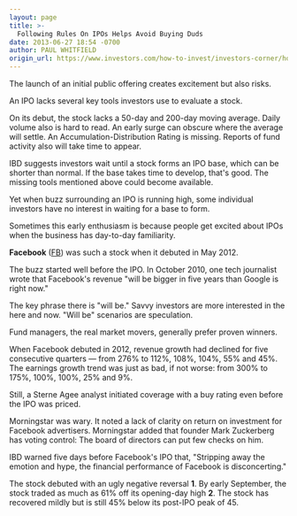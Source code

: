 ```yaml
---
layout: page
title: >-
  Following Rules On IPOs Helps Avoid Buying Duds
date: 2013-06-27 18:54 -0700
author: PAUL WHITFIELD
origin_url: https://www.investors.com/how-to-invest/investors-corner/how-to-avoid-loser-ipos
---
```





The launch of an initial public offering creates excitement but also risks.

  

An IPO lacks several key tools investors use to evaluate a stock.

  

On its debut, the stock lacks a 50-day and 200-day moving average. Daily volume also is hard to read. An early surge can obscure where the average will settle. An Accumulation-Distribution Rating is missing. Reports of fund activity also will take time to appear.

  

IBD suggests investors wait until a stock forms an IPO base, which can be shorter than normal. If the base takes time to develop, that's good. The missing tools mentioned above could become available.

  

Yet when buzz surrounding an IPO is running high, some individual investors have no interest in waiting for a base to form.

  

Sometimes this early enthusiasm is because people get excited about IPOs when the business has day-to-day familiarity.

  

**Facebook** ([FB](https://research.investors.com/quote.aspx?symbol=FB)) was such a stock when it debuted in May 2012.

  

The buzz started well before the IPO. In October 2010, one tech journalist wrote that Facebook's revenue "will be bigger in five years than Google is right now."

  

The key phrase there is "will be." Savvy investors are more interested in the here and now. "Will be" scenarios are speculation.

  

Fund managers, the real market movers, generally prefer proven winners.

  

When Facebook debuted in 2012, revenue growth had declined for five consecutive quarters — from 276% to 112%, 108%, 104%, 55% and 45%. The earnings growth trend was just as bad, if not worse: from 300% to 175%, 100%, 100%, 25% and 9%.

  

Still, a Sterne Agee analyst initiated coverage with a buy rating even before the IPO was priced.

  

Morningstar was wary. It noted a lack of clarity on return on investment for Facebook advertisers. Morningstar added that founder Mark Zuckerberg has voting control: The board of directors can put few checks on him.

  

IBD warned five days before Facebook's IPO that, "Stripping away the emotion and hype, the financial performance of Facebook is disconcerting."

  

The stock debuted with an ugly negative reversal **1**. By early September, the stock traded as much as 61% off its opening-day high **2**. The stock has recovered mildly but is still 45% below its post-IPO peak of 45.




